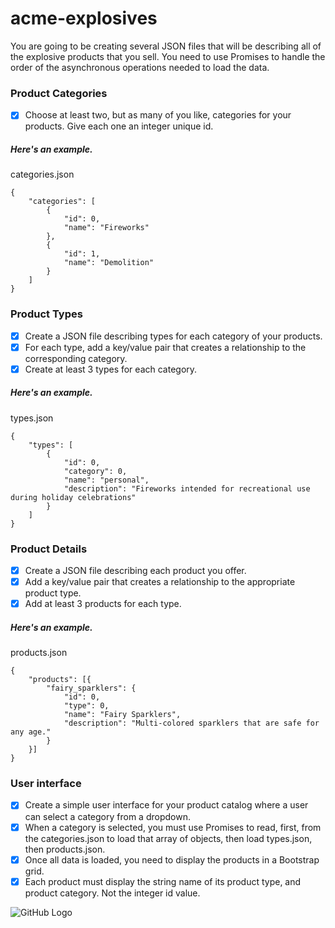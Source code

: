 # acme-explosives
You are going to be creating several JSON files that will be describing all of the explosive products that you sell. You need to use Promises to handle the order of the asynchronous operations needed to load the data.

### Product Categories

- [x] Choose at least two, but as many of you like, categories for your products. Give each one an integer unique id.

##### Here's an example.

categories.json

```
{
    "categories": [
        {
            "id": 0,
            "name": "Fireworks"
        },
        {
            "id": 1,
            "name": "Demolition"
        }
    ]
}
```

### Product Types

- [x] Create a JSON file describing types for each category of your products. 
- [x] For each type, add a key/value pair that creates a relationship to the corresponding category. 
- [x] Create at least 3 types for each category.

##### Here's an example.

types.json
```
{
    "types": [
        {
            "id": 0,
            "category": 0,
            "name": "personal",
            "description": "Fireworks intended for recreational use during holiday celebrations"
        }
    ]
}
```

### Product Details

- [x] Create a JSON file describing each product you offer. 
- [x] Add a key/value pair that creates a relationship to the appropriate product type. 
- [x] Add at least 3 products for each type.

##### Here's an example.

products.json
```
{
    "products": [{
        "fairy_sparklers": {
            "id": 0,
            "type": 0,
            "name": "Fairy Sparklers",
            "description": "Multi-colored sparklers that are safe for any age."
        }
    }]
}
```

### User interface

- [x] Create a simple user interface for your product catalog where a user can select a category from a dropdown. 
- [x] When a category is selected, you must use Promises to read, first, from the categories.json to load that array of objects, then load types.json, then products.json.
- [x] Once all data is loaded, you need to display the products in a Bootstrap grid. 
- [x] Each product must display the string name of its product type, and product category. Not the integer id value.

![GitHub Logo](https://user-images.githubusercontent.com/30006986/31524481-8d567fb6-af7f-11e7-8d31-af9c388ed26e.png)